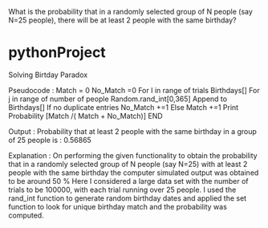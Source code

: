 What is the probability that in a randomly selected group of N people (say N=25 people), there will be at least 2 people with the same birthday?

# pythonProject
Solving Birtday Paradox

Pseudocode :
Match = 0
No_Match =0
For I in range of trials
Birthdays[]
For j in range of number of people
		Random.rand_int[0,365]
		Append to Birthdays[]
If no duplicate entries
	No_Match +=1
Else
	Match +=1
Print Probability [Match /( Match + No_Match)]
END

Output :
Probability that at least 2 people with the same birthday in a group of 25 people is : 0.56865

Explanation :
On performing the given functionality to obtain the probability that in a randomly selected group of N people (say N=25) with at least 2 people with the same birthday the computer simulated output was obtained to be around 50 %
Here I considered a large data set with the number of trials to be 100000, with each trial running over 25 people. I used the rand_int function to generate random birthday dates and applied the set function to look for unique birthday match and the probability was computed.
